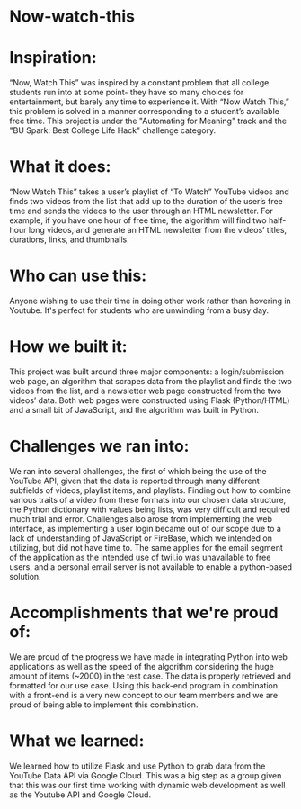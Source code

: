 # Now-watch-this

# Inspiration:
“Now, Watch This” was inspired by a constant problem that all college students run into at some point- they have so many choices for entertainment, but barely any time to experience it. With “Now Watch This,” this problem is solved in a manner corresponding to a student’s available free time. This project is under the "Automating for Meaning" track and the "BU Spark: Best College Life Hack" challenge category.

# What it does:
“Now Watch This” takes a user’s playlist of “To Watch” YouTube videos and finds two videos from the list that add up to the duration of the user’s free time and sends the videos to the user through an HTML newsletter. For example, if you have one hour of free time, the algorithm will find two half-hour long videos, and generate an HTML newsletter from the videos’ titles, durations, links, and thumbnails.

# Who can use this:
Anyone wishing to use their time in doing other work rather than hovering in Youtube. It's perfect for students who are unwinding from a busy day.

# How we built it:
This project was built around three major components: a login/submission web page, an algorithm that scrapes data from the playlist and finds the two videos from the list, and a newsletter web page constructed from the two videos’ data. Both web pages were constructed using Flask (Python/HTML) and a small bit of JavaScript, and the algorithm was built in Python.

# Challenges we ran into:
We ran into several challenges, the first of which being the use of the YouTube API, given that the data is reported through many different subfields of videos, playlist items, and playlists. Finding out how to combine various traits of a video from these formats into our chosen data structure, the Python dictionary with values being lists, was very difficult and required much trial and error. Challenges also arose from implementing the web interface, as implementing a user login became out of our scope due to a lack of understanding of JavaScript or FireBase, which we intended on utilizing, but did not have time to. The same applies for the email segment of the application as the intended use of twil.io was unavailable to free users, and a personal email server is not available to enable a python-based solution.

# Accomplishments that we're proud of:
We are proud of the progress we have made in integrating Python into web applications as well as the speed of the algorithm considering the huge amount of items (~2000) in the test case. The data is properly retrieved and formatted for our use case. Using this back-end program in combination with a front-end is a very new concept to our team members and we are proud of being able to implement this combination.

# What we learned:
We learned how to utilize Flask and use Python to grab data from the YouTube Data API via Google Cloud. This was a big step as a group given that this was our first time working with dynamic web development as well as the Youtube API and Google Cloud.
